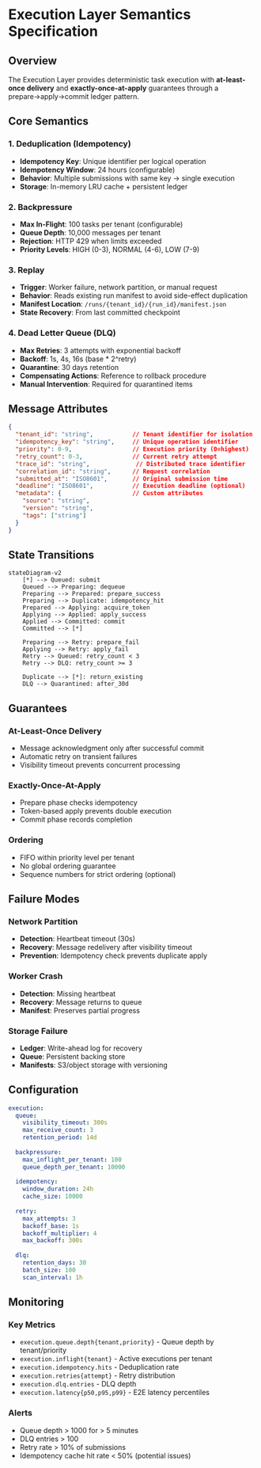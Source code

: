 # Execution Layer Semantics Specification

## Overview
The Execution Layer provides deterministic task execution with **at-least-once delivery** and **exactly-once-at-apply** guarantees through a prepare→apply→commit ledger pattern.

## Core Semantics

### 1. Deduplication (Idempotency)
- **Idempotency Key**: Unique identifier per logical operation
- **Idempotency Window**: 24 hours (configurable)
- **Behavior**: Multiple submissions with same key → single execution
- **Storage**: In-memory LRU cache + persistent ledger

### 2. Backpressure
- **Max In-Flight**: 100 tasks per tenant (configurable)
- **Queue Depth**: 10,000 messages per tenant
- **Rejection**: HTTP 429 when limits exceeded
- **Priority Levels**: HIGH (0-3), NORMAL (4-6), LOW (7-9)

### 3. Replay
- **Trigger**: Worker failure, network partition, or manual request
- **Behavior**: Reads existing run manifest to avoid side-effect duplication
- **Manifest Location**: `/runs/{tenant_id}/{run_id}/manifest.json`
- **State Recovery**: From last committed checkpoint

### 4. Dead Letter Queue (DLQ)
- **Max Retries**: 3 attempts with exponential backoff
- **Backoff**: 1s, 4s, 16s (base * 2^retry)
- **Quarantine**: 30 days retention
- **Compensating Actions**: Reference to rollback procedure
- **Manual Intervention**: Required for quarantined items

## Message Attributes

```json
{
  "tenant_id": "string",           // Tenant identifier for isolation
  "idempotency_key": "string",     // Unique operation identifier
  "priority": 0-9,                 // Execution priority (0=highest)
  "retry_count": 0-3,              // Current retry attempt
  "trace_id": "string",             // Distributed trace identifier
  "correlation_id": "string",      // Request correlation
  "submitted_at": "ISO8601",       // Original submission time
  "deadline": "ISO8601",           // Execution deadline (optional)
  "metadata": {                    // Custom attributes
    "source": "string",
    "version": "string",
    "tags": ["string"]
  }
}
```

## State Transitions

```mermaid
stateDiagram-v2
    [*] --> Queued: submit
    Queued --> Preparing: dequeue
    Preparing --> Prepared: prepare_success
    Preparing --> Duplicate: idempotency_hit
    Prepared --> Applying: acquire_token
    Applying --> Applied: apply_success
    Applied --> Committed: commit
    Committed --> [*]
    
    Preparing --> Retry: prepare_fail
    Applying --> Retry: apply_fail
    Retry --> Queued: retry_count < 3
    Retry --> DLQ: retry_count >= 3
    
    Duplicate --> [*]: return_existing
    DLQ --> Quarantined: after_30d
```

## Guarantees

### At-Least-Once Delivery
- Message acknowledgment only after successful commit
- Automatic retry on transient failures
- Visibility timeout prevents concurrent processing

### Exactly-Once-At-Apply
- Prepare phase checks idempotency
- Token-based apply prevents double execution
- Commit phase records completion

### Ordering
- FIFO within priority level per tenant
- No global ordering guarantee
- Sequence numbers for strict ordering (optional)

## Failure Modes

### Network Partition
- **Detection**: Heartbeat timeout (30s)
- **Recovery**: Message redelivery after visibility timeout
- **Prevention**: Idempotency check prevents duplicate apply

### Worker Crash
- **Detection**: Missing heartbeat
- **Recovery**: Message returns to queue
- **Manifest**: Preserves partial progress

### Storage Failure
- **Ledger**: Write-ahead log for recovery
- **Queue**: Persistent backing store
- **Manifests**: S3/object storage with versioning

## Configuration

```yaml
execution:
  queue:
    visibility_timeout: 300s
    max_receive_count: 3
    retention_period: 14d
  
  backpressure:
    max_inflight_per_tenant: 100
    queue_depth_per_tenant: 10000
    
  idempotency:
    window_duration: 24h
    cache_size: 10000
    
  retry:
    max_attempts: 3
    backoff_base: 1s
    backoff_multiplier: 4
    max_backoff: 300s
    
  dlq:
    retention_days: 30
    batch_size: 100
    scan_interval: 1h
```

## Monitoring

### Key Metrics
- `execution.queue.depth{tenant,priority}` - Queue depth by tenant/priority
- `execution.inflight{tenant}` - Active executions per tenant
- `execution.idempotency.hits` - Deduplication rate
- `execution.retries{attempt}` - Retry distribution
- `execution.dlq.entries` - DLQ depth
- `execution.latency{p50,p95,p99}` - E2E latency percentiles

### Alerts
- Queue depth > 1000 for > 5 minutes
- DLQ entries > 100
- Retry rate > 10% of submissions
- Idempotency cache hit rate < 50% (potential issues)